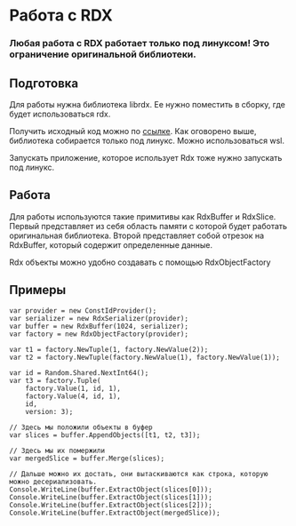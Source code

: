 ﻿# Работа с RDX

### Любая работа с RDX работает только под линуксом! Это ограничение оригинальной библиотеки.

## Подготовка

Для работы нужна библиотека librdx. Ее нужно поместить в сборку, где будет использоваться rdx.

Получить исходный код можно по [ссылке](https://github.com/Rispele/librdx). Как оговорено выше,
библиотека собирается только под линукс. Можно использоваться wsl. 

Запускать приложение, которое использует Rdx тоже нужно запускать под линукс.

## Работа
Для работы используются такие примитивы как RdxBuffer и RdxSlice. Первый представляет из себя
область памяти с которой будет работать оригинальная библиотека. Второй представляет собой 
отрезок на RdxBuffer, который содержит определенные данные.

Rdx объекты можно удобно создавать с помощью RdxObjectFactory

## Примеры

```
var provider = new ConstIdProvider();
var serializer = new RdxSerializer(provider);
var buffer = new RdxBuffer(1024, serializer);
var factory = new RdxObjectFactory(provider);

var t1 = factory.NewTuple(1, factory.NewValue(2));
var t2 = factory.NewTuple(factory.NewValue(1), factory.NewValue(1));

var id = Random.Shared.NextInt64();
var t3 = factory.Tuple(
    factory.Value(1, id, 1),
    factory.Value(4, id, 1),
    id,
    version: 3);
    
// Здесь мы положили объекты в буфер
var slices = buffer.AppendObjects([t1, t2, t3]);

// Здесь мы их помержили
var mergedSlice = buffer.Merge(slices);

// Дальше можно их достать, они вытаскиваются как строка, которую можно десериализовать.
Console.WriteLine(buffer.ExtractObject(slices[0]));
Console.WriteLine(buffer.ExtractObject(slices[1]));
Console.WriteLine(buffer.ExtractObject(slices[2]));
Console.WriteLine(buffer.ExtractObject(mergedSlice));
```